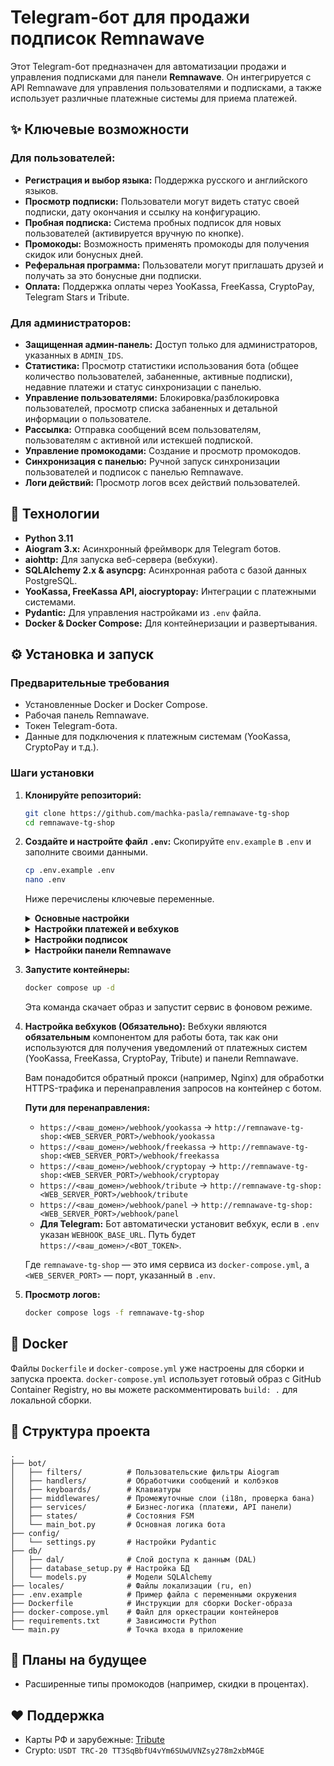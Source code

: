 # Telegram-бот для продажи подписок Remnawave

Этот Telegram-бот предназначен для автоматизации продажи и управления подписками для панели **Remnawave**. Он интегрируется с API Remnawave для управления пользователями и подписками, а также использует различные платежные системы для приема платежей.

## ✨ Ключевые возможности

### Для пользователей:
-   **Регистрация и выбор языка:** Поддержка русского и английского языков.
-   **Просмотр подписки:** Пользователи могут видеть статус своей подписки, дату окончания и ссылку на конфигурацию.
-   **Пробная подписка:** Система пробных подписок для новых пользователей (активируется вручную по кнопке).
-   **Промокоды:** Возможность применять промокоды для получения скидок или бонусных дней.
-   **Реферальная программа:** Пользователи могут приглашать друзей и получать за это бонусные дни подписки.
-   **Оплата:** Поддержка оплаты через YooKassa, FreeKassa, CryptoPay, Telegram Stars и Tribute.

### Для администраторов:
-   **Защищенная админ-панель:** Доступ только для администраторов, указанных в `ADMIN_IDS`.
-   **Статистика:** Просмотр статистики использования бота (общее количество пользователей, забаненные, активные подписки), недавние платежи и статус синхронизации с панелью.
-   **Управление пользователями:** Блокировка/разблокировка пользователей, просмотр списка забаненных и детальной информации о пользователе.
-   **Рассылка:** Отправка сообщений всем пользователям, пользователям с активной или истекшей подпиской.
-   **Управление промокодами:** Создание и просмотр промокодов.
-   **Синхронизация с панелью:** Ручной запуск синхронизации пользователей и подписок с панелью Remnawave.
-   **Логи действий:** Просмотр логов всех действий пользователей.

## 🚀 Технологии

-   **Python 3.11**
-   **Aiogram 3.x:** Асинхронный фреймворк для Telegram ботов.
-   **aiohttp:** Для запуска веб-сервера (вебхуки).
-   **SQLAlchemy 2.x & asyncpg:** Асинхронная работа с базой данных PostgreSQL.
-   **YooKassa, FreeKassa API, aiocryptopay:** Интеграции с платежными системами.
-   **Pydantic:** Для управления настройками из `.env` файла.
-   **Docker & Docker Compose:** Для контейнеризации и развертывания.

## ⚙️ Установка и запуск

### Предварительные требования

-   Установленные Docker и Docker Compose.
-   Рабочая панель Remnawave.
-   Токен Telegram-бота.
-   Данные для подключения к платежным системам (YooKassa, CryptoPay и т.д.).

### Шаги установки

1.  **Клонируйте репозиторий:**
    ```bash
    git clone https://github.com/machka-pasla/remnawave-tg-shop
    cd remnawave-tg-shop
    ```

2.  **Создайте и настройте файл `.env`:**
    Скопируйте `env.example` в `.env` и заполните своими данными.
    ```bash
    cp .env.example .env
    nano .env 
    ```
    Ниже перечислены ключевые переменные.

    <details>
    <summary><b>Основные настройки</b></summary>

    | Переменная | Описание | Пример |
    | --- | --- | --- |
    | `BOT_TOKEN` | **Обязательно.** Токен вашего Telegram-бота. | `1234567890:ABC-DEF1234ghIkl-zyx57W2v1u123ew11` |
    | `ADMIN_IDS` | **Обязательно.** ID администраторов в Telegram через запятую. | `12345678,98765432` |
    | `DEFAULT_LANGUAGE` | Язык по умолчанию для новых пользователей. | `ru` |
    | `SUPPORT_LINK` | (Опционально) Ссылка на поддержку. | `https://t.me/your_support` |
    | `SUBSCRIPTION_MINI_APP_URL` | (Опционально) URL Mini App для показа подписки. | `https://t.me/your_bot/app` |
    </details>

    <details>
    <summary><b>Настройки платежей и вебхуков</b></summary>

    | Переменная | Описание |
    | --- | --- |
    | `WEBHOOK_BASE_URL`| **Обязательно.** Базовый URL для вебхуков, например `https://your.domain.com`. |
    | `WEB_SERVER_HOST` | Хост для веб-сервера. | `0.0.0.0` |
    | `WEB_SERVER_PORT` | Порт для веб-сервера. | `8080` |
    | `YOOKASSA_ENABLED` | Включить/выключить YooKassa (`true`/`false`). |
    | `YOOKASSA_SHOP_ID` | ID вашего магазина в YooKassa. |
    | `YOOKASSA_SECRET_KEY`| Секретный ключ магазина YooKassa. |
    | `CRYPTOPAY_ENABLED` | Включить/выключить CryptoPay (`true`/`false`). |
    | `CRYPTOPAY_TOKEN` | Токен из вашего CryptoPay App. |
    | `FREEKASSA_ENABLED` | Включить/выключить FreeKassa (`true`/`false`). |
    | `FREEKASSA_MERCHANT_ID` | ID вашего магазина в FreeKassa. |
    | `FREEKASSA_FIRST_SECRET` | Секретное слово №1 для формирования ссылок оплаты. |
    | `FREEKASSA_SECOND_SECRET` | Секретное слово №2 для проверки уведомлений. |
    | `FREEKASSA_PAYMENT_URL` | (Опционально) Базовый URL платёжной формы FreeKassa. По умолчанию `https://pay.freekassa.ru/`. |
    | `FREEKASSA_CURRENCY` | Код валюты платежа (например, `RUB`). |
    | `STARS_ENABLED` | Включить/выключить Telegram Stars (`true`/`false`). |
    | `TRIBUTE_ENABLED`| Включить/выключить Tribute (`true`/`false`). |
    </details>

    <details>
    <summary><b>Настройки подписок</b></summary>

    Для каждого периода (1, 3, 6, 12 месяцев) можно настроить доступность и цены:
    - `1_MONTH_ENABLED`: `true` или `false`
    - `RUB_PRICE_1_MONTH`: Цена в рублях
    - `STARS_PRICE_1_MONTH`: Цена в Telegram Stars
    - `TRIBUTE_LINK_1_MONTH`: Ссылка для оплаты через Tribute
    Аналогичные переменные есть для `3_MONTHS`, `6_MONTHS`, `12_MONTHS`.
    </details>

    <details>
    <summary><b>Настройки панели Remnawave</b></summary>
    
    | Переменная | Описание |
    | --- | --- |
    | `PANEL_API_URL` | URL API вашей панели Remnawave. |
    | `PANEL_API_KEY` | API ключ для доступа к панели. |
    | `PANEL_WEBHOOK_SECRET`| Секретный ключ для проверки вебхуков от панели. |
    | `USER_SQUAD_UUIDS` | ID отрядов для новых пользователей. |
    | `USER_TRAFFIC_LIMIT_GB`| Лимит трафика в ГБ (0 - безлимит). |
    </gidetails>

    <details>
    <summary><b>Настройки пробного периода</b></summary>

    | Переменная | Описание |
    | --- | --- |
    | `TRIAL_ENABLED` | Включить/выключить пробный период (`true`/`false`). |
    | `TRIAL_DURATION_DAYS`| Длительность пробного периода в днях. |
    | `TRIAL_TRAFFIC_LIMIT_GB`| Лимит трафика для пробного периода в ГБ. |
    </details>

3.  **Запустите контейнеры:**
    ```bash
    docker compose up -d
    ```
    Эта команда скачает образ и запустит сервис в фоновом режиме.

4.  **Настройка вебхуков (Обязательно):**
    Вебхуки являются **обязательным** компонентом для работы бота, так как они используются для получения уведомлений от платежных систем (YooKassa, FreeKassa, CryptoPay, Tribute) и панели Remnawave.

    Вам понадобится обратный прокси (например, Nginx) для обработки HTTPS-трафика и перенаправления запросов на контейнер с ботом.

    **Пути для перенаправления:**
    -   `https://<ваш_домен>/webhook/yookassa` → `http://remnawave-tg-shop:<WEB_SERVER_PORT>/webhook/yookassa`
    -   `https://<ваш_домен>/webhook/freekassa` → `http://remnawave-tg-shop:<WEB_SERVER_PORT>/webhook/freekassa`
    -   `https://<ваш_домен>/webhook/cryptopay` → `http://remnawave-tg-shop:<WEB_SERVER_PORT>/webhook/cryptopay`
    -   `https://<ваш_домен>/webhook/tribute` → `http://remnawave-tg-shop:<WEB_SERVER_PORT>/webhook/tribute`
    -   `https://<ваш_домен>/webhook/panel` → `http://remnawave-tg-shop:<WEB_SERVER_PORT>/webhook/panel`
    -   **Для Telegram:** Бот автоматически установит вебхук, если в `.env` указан `WEBHOOK_BASE_URL`. Путь будет `https://<ваш_домен>/<BOT_TOKEN>`.

    Где `remnawave-tg-shop` — это имя сервиса из `docker-compose.yml`, а `<WEB_SERVER_PORT>` — порт, указанный в `.env`.

5.  **Просмотр логов:**
    ```bash
    docker compose logs -f remnawave-tg-shop
    ```

## 🐳 Docker

Файлы `Dockerfile` и `docker-compose.yml` уже настроены для сборки и запуска проекта. `docker-compose.yml` использует готовый образ с GitHub Container Registry, но вы можете раскомментировать `build: .` для локальной сборки.

## 📁 Структура проекта

```
.
├── bot/
│   ├── filters/          # Пользовательские фильтры Aiogram
│   ├── handlers/         # Обработчики сообщений и колбэков
│   ├── keyboards/        # Клавиатуры
│   ├── middlewares/      # Промежуточные слои (i18n, проверка бана)
│   ├── services/         # Бизнес-логика (платежи, API панели)
│   ├── states/           # Состояния FSM
│   └── main_bot.py       # Основная логика бота
├── config/
│   └── settings.py       # Настройки Pydantic
├── db/
│   ├── dal/              # Слой доступа к данным (DAL)
│   ├── database_setup.py # Настройка БД
│   └── models.py         # Модели SQLAlchemy
├── locales/              # Файлы локализации (ru, en)
├── .env.example          # Пример файла с переменными окружения
├── Dockerfile            # Инструкции для сборки Docker-образа
├── docker-compose.yml    # Файл для оркестрации контейнеров
├── requirements.txt      # Зависимости Python
└── main.py               # Точка входа в приложение
```

## 🔮 Планы на будущее

-   Расширенные типы промокодов (например, скидки в процентах).

## ❤️ Поддержка
- Карты РФ и зарубежные: [Tribute](https://t.me/tribute/app?startapp=dqdg)
- Crypto: `USDT TRC-20 TT3SqBbfU4vYm6SUwUVNZsy278m2xbM4GE`
